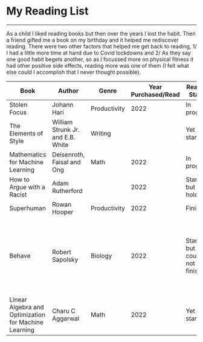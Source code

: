 # My Reading List
---

As a child I liked reading books but then over the years I lost the habit. Then a friend gifted me a book on my birthday and it helped me rediscover reading. There were two other factors that helped me get back to reading, 1/ I had a little more time at hand due to Covid lockdowns and 2/ As they say one good habit begets another, so as I focussed more on physical fitness it had other positive side effects, reading more was one of them (I felt what else could I accomplish that I never thought possible).

|Book        |Author     |Genre|Year Purchased/Read|Reading Status              |Notes                                                                           |
|------------|-----------|-----|---------|----------------------------|--------------------------------------------------------------------------------|
|Stolen Focus|Johann Hari|Productivity|2022     |In progress                 |                                                                                |
|The Elements of Style|William Strunk Jr. and E.B. White|Writing|         |Yet to start                |                                                                                |
|Mathematics for Machine Learning|Deisenroth, Faisal and Ong|Math |2022     |In progress                 |                                                                                |
|How to Argue with a Racist|Adam Rutherford|     |2022     |Started but on hold         |                                                                                |
|Superhuman  |Rowan Hooper|Productivity|2022     |Finished                    |                                                                                |
|Behave      |Robert Sapolsky|Biology|2022     |Started but could not finish|Great book but just too dense (easier to watch videos of the author on YourTube)|
|Linear Algebra and Optimization for Machine Learning|Charu C Aggarwal|Math |2022     |Yet to start                | 
